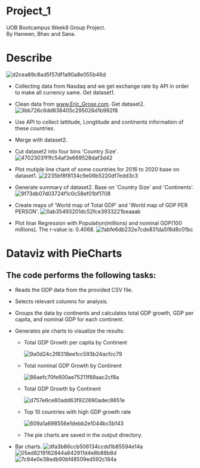 # Project_1
UOB Bootcampus Week8 Group Project.\
By Hanwen, Bhav and Sana.
# Describe
![d2cea89c8ad5f57df1a90a8e055b46d](https://github.com/J1ahw/Project_1/assets/123384453/2fe1296a-3a6d-4c50-b90f-6716648e9c1c)

* Collecting data from Nasdaq and we get exchange rate by API in order to make all currency same. Get dataset1.
* Clean data from www.Eric_Grose.com. Get dataset2.
![3bb726c6dd838405c295026d1b992f8](https://github.com/J1ahw/Project_1/assets/123384453/fbd81d5c-8e55-4041-af10-de56174df50d)

* Use API to collect lattitude, Longtitude and continents information of these countries. 
* Merge with dataset2.
* Cut dataset2 into four bins 'Country Size'.
![47023031f1fc54af3e669528daf3d42](https://github.com/J1ahw/Project_1/assets/123384453/ff342e06-e9c4-404b-bd2a-91ccad8d5024)

* Plot mutiple line chant of some countries for 2016 to 2020 base on dataset1.
![2235bf8f8134c9e06b5220df7edd3c3](https://github.com/J1ahw/Project_1/assets/123384453/aef966ef-7f92-4a06-b730-a2b4a7006202)

* Generate summary of dataset2. Base on 'Country Size' and 'Continents'.
![9f73db07d03724f1c0c58ef01bf1708](https://github.com/J1ahw/Project_1/assets/123384453/7587ce17-1514-4b04-a112-c17b04dd0963)

* Create maps of 'World map of Total GDP' and 'World map of GDP PER PERSON'.
![0ab35493201dc52fce3933221beaaab](https://github.com/J1ahw/Project_1/assets/123384453/39b33865-3ca3-4184-b993-a350405fc278)

* Plot linar Regression with Population(millions) and nominal GDP(100 millions). The r-value is: 0.4068.
![fabfe6db232e7cde831da5f8d8c01bc](https://github.com/J1ahw/Project_1/assets/123384453/efc05058-c45e-4c67-853f-439fcb7a6e1f)

# Dataviz with PieCharts 
## The code performs the following tasks:
* Reads the GDP data from the provided CSV file.
* Selects relevant columns for analysis.
* Groups the data by continents and calculates total GDP growth, GDP per capita, and nominal GDP for each continent.
* Generates pie charts to visualize the results:
    * Total GDP Growth per capita by Continent
      
      ![9a0d24c2f8318ee1cc593b24acfcc79](https://github.com/J1ahw/Project_1/assets/123384453/72769b6c-1e11-4396-84bb-10e438a0c42b)

    * Total nominal GDP Growth by Continent
      
      ![86aefc70fe600ae75211f88aac2cf8a](https://github.com/J1ahw/Project_1/assets/123384453/41a4a6e8-595a-49c1-862b-08a797215937)
     
    * Total GDP Growth by Continent
  
      ![d757e6ce80add63f922690adec8651e](https://github.com/J1ahw/Project_1/assets/123384453/13b60f99-3d9e-4ec7-9d3b-fee4ce91e453)
      
    * Top 10 countries with high GDP growth rate

      ![609a1a698556e1debb2e1044bc5b143](https://github.com/J1ahw/Project_1/assets/123384453/cffbefca-9412-4723-a2c4-52a41f6633d7)
      
    * The pie charts are saved in the output directory.

* Bar charts.
![dfa3b86ccb506134ccdd1b85594e14a](https://github.com/J1ahw/Project_1/assets/123384453/12d8e2f3-5a2a-40b8-bf30-f14540ac3ac7)
![05ed8219162844a842911d4e8b88b8d](https://github.com/J1ahw/Project_1/assets/123384453/e1a098cc-47b4-4948-9316-9deb62ea5294)
![7c94e0e38edb90bf48509ed592c184a](https://github.com/J1ahw/Project_1/assets/123384453/de1c50da-4346-4dd9-a2c7-28493625fd0b)


